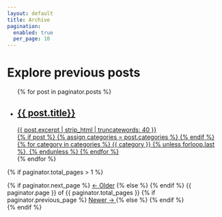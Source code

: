 ```yaml
---
layout: default
title: Archive
pagination:
  enabled: true
  per_page: 10
---
```

<div class="page-header">
  <h1 class="page-header__title">Explore previous posts</h1>
</div>
<ul class="archive-list">
{% for post in paginator.posts %}
    <a href="{{ post.url }}">
        <li class="box-border">
            <h2 class="archive-list__title">{{ post.title}}</h2>
            <div class="archive-list__excerpt">{{ post.excerpt | strip_html | truncatewords: 40 }}</div>
            {% if post %}
            {% assign categories = post.categories %}
            {% endif %}
            <div class="archive-list__category">
            {% for category in categories %}
            {{ category }}
            {% unless forloop.last %}, {% endunless %}
            {% endfor %}
            </div>
        </li>
    </a>
{% endfor %}
</ul>

<!-- Pagination links -->
{% if paginator.total_pages > 1 %}
<div class="pagination">
  {% if paginator.next_page %}
    <a href="{{ paginator.next_page_path }}">&larr; Older</a>    
  {% else %}<span></span>
  {% endif %}  
  <span class="center">
    {{ paginator.page }} of {{ paginator.total_pages }}
  </span>
  {% if paginator.previous_page %}
  <a class="right" href="{{ paginator.previous_page_path }}">
    Newer &rarr;
  </a>
  {% else %}<span></span>
  {% endif %}
</div>
{% endif %}
